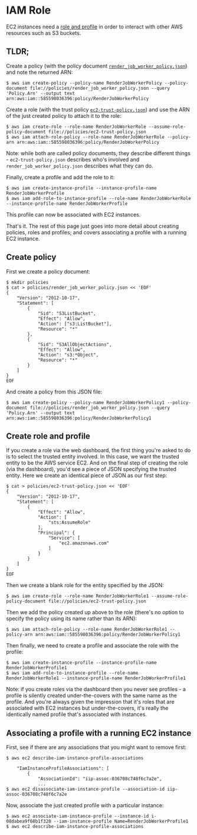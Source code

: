 IAM Role
========

EC2 instances need a [role and profile](https://docs.aws.amazon.com/IAM/latest/UserGuide/id_roles.html) in order to interact with other AWS resources such as S3 buckets.

TLDR;
-----

Create a policy (with the policy document [`render_job_worker_policy.json`](../policies/render_job_worker_policy.json)) and note the returned ARN:

```
$ aws iam create-policy --policy-name RenderJobWorkerPolicy --policy-document file://policies/render_job_worker_policy.json --query 'Policy.Arn' --output text
arn:aws:iam::585598036396:policy/RenderJobWorkerPolicy
```

Create a role (with the trust policy [`ec2-trust-policy.json`](../policies/ec2-trust-policy.json)) and use the ARN of the just created policy to attach it to the role:

```
$ aws iam create-role --role-name RenderJobWorkerRole --assume-role-policy-document file://policies/ec2-trust-policy.json
$ aws iam attach-role-policy --role-name RenderJobWorkerRole --policy-arn arn:aws:iam::585598036396:policy/RenderJobWorkerPolicy
```

Note: while both are called policy documents, they describe different things - `ec2-trust-policy.json` describes who's involved and `render_job_worker_policy.json` describes what they can do.

Finally, create a profile and add the role to it:

```
$ aws iam create-instance-profile --instance-profile-name RenderJobWorkerProfile
$ aws iam add-role-to-instance-profile --role-name RenderJobWorkerRole --instance-profile-name RenderJobWorkerProfile
```

This profile can now be associated with EC2 instances.

That's it. The rest of this page just goes into more detail about creating policies, roles and profiles; and covers associating a profile with a running EC2 instance.

Create policy
-------------

First we create a policy document:

```
$ mkdir policies
$ cat > policies/render_job_worker_policy.json << 'EOF'
{
    "Version": "2012-10-17",
    "Statement": [
        {
            "Sid": "S3ListBucket",
            "Effect": "Allow",
            "Action": ["s3:ListBucket"],
            "Resource": "*"
        },
        {
            "Sid": "S3AllObjectActions",
            "Effect": "Allow",
            "Action": "s3:*Object",
            "Resource": "*"
        }
    ]
}
EOF
```

And create a policy from this JSON file:

```
$ aws iam create-policy --policy-name RenderJobWorkerPolicy1 --policy-document file://policies/render_job_worker_policy.json --query 'Policy.Arn' --output text
arn:aws:iam::585598036396:policy/RenderJobWorkerPolicy1
```

Create role and profile
-----------------------

If you create a role via the web dashboard, the first thing you're asked to do is to select the trusted entity involved. In this case, we want the trusted entity to be the AWS service EC2. And on the final step of creating the role (via the dashboard), you'd see a piece of JSON specifying the trusted entity. Here we create an identical piece of JSON as our first step:

```
$ cat > policies/ec2-trust-policy.json << 'EOF'
{
    "Version": "2012-10-17",
    "Statement": [
        {
            "Effect": "Allow",
            "Action": [
                "sts:AssumeRole"
            ],
            "Principal": {
                "Service": [
                    "ec2.amazonaws.com"
                ]
            }
        }
    ]
}
EOF
```

Then we create a blank role for the entity specified by the JSON:

    $ aws iam create-role --role-name RenderJobWorkerRole1 --assume-role-policy-document file://policies/ec2-trust-policy.json

Then we add the policy created up above to the role (there's no option to specify the policy using its name rather than its ARN):

    $ aws iam attach-role-policy --role-name RenderJobWorkerRole1 --policy-arn arn:aws:iam::585598036396:policy/RenderJobWorkerPolicy1

Then finally, we need to create a profile and associate the role with the profile:

```
$ aws iam create-instance-profile --instance-profile-name RenderJobWorkerProfile1
$ aws iam add-role-to-instance-profile --role-name RenderJobWorkerRole1 --instance-profile-name RenderJobWorkerProfile1
```

Note: if you create roles via the dashboard then you never see profiles - a profile is silently created under-the-covers with the same name as the profile. And you're always given the impression that it's roles that are associated with EC2 instances but under-the-covers, it's really the identically named profile that's associated with instances.

Associating a profile with a running EC2 instance
-------------------------------------------------

First, see if there are any associations that you might want to remove first:

```
$ aws ec2 describe-iam-instance-profile-associations

    "IamInstanceProfileAssociations": [
        {
            "AssociationId": "iip-assoc-036708c748f6c7a2e",
            ...
$ aws ec2 disassociate-iam-instance-profile --association-id iip-assoc-036708c748f6c7a2e
```

Now, associate the just created profile with a particular instance:

```
$ aws ec2 associate-iam-instance-profile --instance-id i-08dabea9f68b1f328 --iam-instance-profile Name=RenderJobWorkerProfile1
$ aws ec2 describe-iam-instance-profile-associations
```
